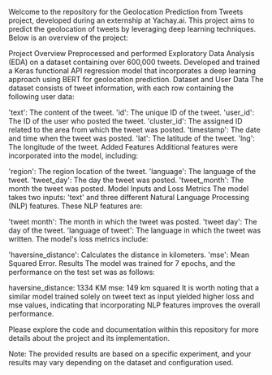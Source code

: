 Welcome to the repository for the Geolocation Prediction from Tweets project, developed during an externship at Yachay.ai. This project aims to predict the geolocation of tweets by leveraging deep learning techniques. Below is an overview of the project:

Project Overview
Preprocessed and performed Exploratory Data Analysis (EDA) on a dataset containing over 600,000 tweets.
Developed and trained a Keras functional API regression model that incorporates a deep learning approach using BERT for geolocation prediction.
Dataset and User Data
The dataset consists of tweet information, with each row containing the following user data:

'text': The content of the tweet.
'id': The unique ID of the tweet.
'user_id': The ID of the user who posted the tweet.
'cluster_id': The assigned ID related to the area from which the tweet was posted.
'timestamp': The date and time when the tweet was posted.
'lat': The latitude of the tweet.
'lng': The longitude of the tweet.
Added Features
Additional features were incorporated into the model, including:

'region': The region location of the tweet.
'language': The language of the tweet.
'tweet_day': The day the tweet was posted.
'tweet_month': The month the tweet was posted.
Model Inputs and Loss Metrics
The model takes two inputs: 'text' and three different Natural Language Processing (NLP) features. These NLP features are:

'tweet month': The month in which the tweet was posted.
'tweet day': The day of the tweet.
'language of tweet': The language in which the tweet was written.
The model's loss metrics include:

'haversine_distance': Calculates the distance in kilometers.
'mse': Mean Squared Error.
Results
The model was trained for 7 epochs, and the performance on the test set was as follows:

haversine_distance: 1334 KM
mse: 149 km squared
It is worth noting that a similar model trained solely on tweet text as input yielded higher loss and mse values, indicating that incorporating NLP features improves the overall performance.

Please explore the code and documentation within this repository for more details about the project and its implementation.

Note: The provided results are based on a specific experiment, and your results may vary depending on the dataset and configuration used.
